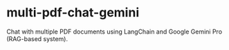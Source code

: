# multi-pdf-chat-gemini
Chat with multiple PDF documents using LangChain and Google Gemini Pro (RAG-based system).
